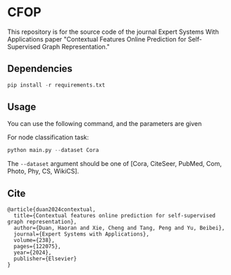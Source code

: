# CFOP

This repository is for the source code of the journal Expert Systems With Applications paper "Contextual Features Online Prediction for Self-Supervised Graph Representation."

## Dependencies

```python
pip install -r requirements.txt
```

## Usage

You can use the following command, and the parameters are given

For node classification task:
```python
python main.py --dataset Cora
```

The `--dataset` argument should be one of [Cora, CiteSeer, PubMed, Com, Photo, Phy, CS, WikiCS].

## Cite
```
@article{duan2024contextual,
  title={Contextual features online prediction for self-supervised graph representation},
  author={Duan, Haoran and Xie, Cheng and Tang, Peng and Yu, Beibei},
  journal={Expert Systems with Applications},
  volume={238},
  pages={122075},
  year={2024},
  publisher={Elsevier}
}
```
